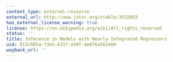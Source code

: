 ```yaml
---
content_type: external-resource
external_url: http://www.jstor.org/stable/3532603
has_external_license_warning: true
license: https://en.wikipedia.org/wiki/All_rights_reserved
status: ''
title: Inference in Models with Nearly Integrated Regressors
uid: 813c605a-f3e5-4337-a58f-4e676a5614e6
wayback_url: ''
---
```


